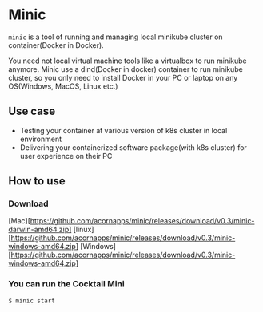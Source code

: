 # Minic

`minic` is a tool of running and managing local minikube cluster on container(Docker in Docker).

You need not local virtual machine tools like a virtualbox to run minikube anymore. Minic use a dind(Docker in docker) container to run minikube cluster, so you only need to install Docker in your PC or laptop on any OS(Windows, MacOS, Linux etc.)

## Use case

- Testing your container at various version of k8s cluster in local environment
- Delivering your containerized software package(with k8s cluster) for user experience on their PC

## How to use
 
### Download
[Mac][https://github.com/acornapps/minic/releases/download/v0.3/minic-darwin-amd64.zip]
[linux][https://github.com/acornapps/minic/releases/download/v0.3/minic-windows-amd64.zip]
[Windows][https://github.com/acornapps/minic/releases/download/v0.3/minic-windows-amd64.zip]

### You can run the Cocktail Mini

```console
$ minic start
```
